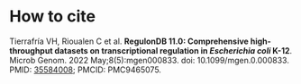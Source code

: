 # How to cite

Tierrafría VH, Rioualen C et al. **RegulonDB 11.0: Comprehensive high-throughput datasets on transcriptional regulation in *Escherichia coli* K-12**. Microb Genom. 2022 May;8(5):mgen000833. doi: 10.1099/mgen.0.000833. PMID: [35584008](https://www.ncbi.nlm.nih.gov/pmc/articles/PMC9465075/); PMCID: PMC9465075.

